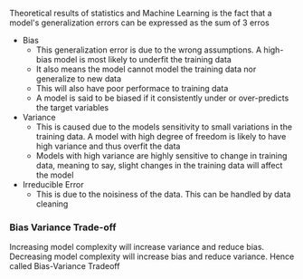 Theoretical results of statistics and Machine Learning is the fact that a model's generalization errors can be expressed as the sum of 3 erros

- Bias
	- This generalization error is due to the wrong assumptions. A high-bias model is most likely to underfit the training data
	- It also means the model cannot model the training data nor generalize to new data
	- This will also have poor performace to training data
	- A model is said to be biased if it consistently under or over-predicts the target variables
- Variance
	- This is caused due to the models sensitivity to small variations in the training data. A model with high degree of freedom is likely to have high variance and thus overfit the data
	- Models with high variance are highly sensitive to change in training data, meaning to say, slight changes in the training data will affect the model 
- Irreducible Error
	- This is due to the noisiness of the data. This can be handled by data cleaning

### Bias Variance Trade-off

Increasing model complexity will increase variance and reduce bias.
Decreasing model complexity will increase bias and reduce variance.
Hence called Bias-Variance Tradeoff
